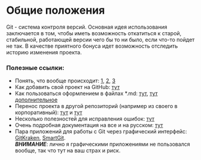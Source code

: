 # Общие положения
Git - система контроля версий.
Основная идея использования заключается в том, чтобы иметь возможность откатиться к старой, стабильной, работающей
версии чего бы то ни было, если что-то пойдет не так.
В качестве приятного бонуса идет возможность отследить историю изменения проекта.

### Полезные ссылки: 
- Понять, что вообще происходит: [1](https://habr.com/company/playrix/blog/345732/), 
[2](https://habr.com/company/playrix/blog/348864/),
[3](https://habr.com/company/playrix/blog/350492/) 
- Как добавить свой проект на GitHub: [тут](https://help.github.com/articles/adding-an-existing-project-to-github-using-the-command-line/)
- Как пользоваться оформлением в файлах *.md: [тут](https://help.github.com/articles/basic-writing-and-formatting-syntax),
[тут дополнительное](https://guides.github.com/features/mastering-markdown/)
- Перенос проекта в другой репозиторий (например из своего в корпоративный):
 [тут](https://help.github.com/articles/transferring-a-repository-owned-by-your-personal-account/) и 
[тут](https://help.github.com/articles/about-repository-transfers/)
- Несколько полезностей для исправления ошибок: [тут](https://ru.hexlet.io/blog/posts/oh-shit-git)
- Очень подробная документация на все и на русском: [тут](https://git-scm.com/book/ru/v1/%D0%92%D0%B2%D0%B5%D0%B4%D0%B5%D0%BD%D0%B8%D0%B5)
- Пара приложений для работы с Git через графический интерфейс: [GitKraken](https://www.gitkraken.com/),
 [SmartGit](https://www.syntevo.com/smartgit/).  
 ***ВНИМАНИЕ***: лично я графическими приложениями не пользовался вообще,
 так что тут на ваш страх и риск.

